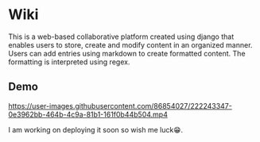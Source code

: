 # Wiki

This is a web-based collaborative platform created using django that enables users to store, create and modify content in an organized manner. Users can add entries using markdown to create formatted content. The formatting is interpreted using regex.

## Demo

https://user-images.githubusercontent.com/86854027/222243347-0e3962bb-464b-4c9a-81b1-161f0b44b504.mp4

I am working on deploying it soon so wish me luck😁.
